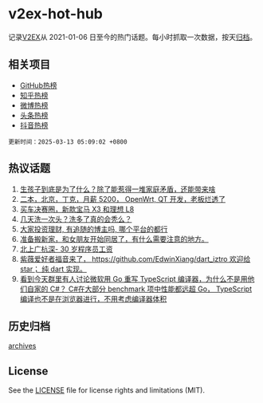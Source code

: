 # v2ex-hot-hub

 记录[V2EX](https://www.v2ex.com/)从 2021-01-06 日至今的热门话题。每小时抓取一次数据，按天[归档](archives)。
 
 ## 相关项目

- [GitHub热榜](https://github.com/lonnyzhang423/github-hot-hub)
- [知乎热榜](https://github.com/lonnyzhang423/zhihu-hot-hub)
- [微博热榜](https://github.com/lonnyzhang423/weibo-hot-hub)
- [头条热榜](https://github.com/lonnyzhang423/toutiao-hot-hub)
- [抖音热榜](https://github.com/lonnyzhang423/douyin-hot-hub)


 `更新时间：2025-03-13 05:09:02 +0800`

## 热议话题

1. [生孩子到底是为了什么？除了能惹得一堆家庭矛盾，还能带来啥](https://www.v2ex.com/t/1117783)
1. [二本，北京，丁克，月薪 5200， OpenWrt, QT 开发，老板烂透了](https://www.v2ex.com/t/1117739)
1. [买车决赛圈，新款宝马 X3 和理想 L8](https://www.v2ex.com/t/1117746)
1. [几天洗一次头？洗多了真的会秃么？](https://www.v2ex.com/t/1117836)
1. [大家投资理财, 有追随的博主吗, 哪个平台的都行](https://www.v2ex.com/t/1117738)
1. [准备搬新家，和女朋友开始同居了，有什么需要注意的地方。](https://www.v2ex.com/t/1117882)
1. [北上广杭深- 30 岁程序员工资](https://www.v2ex.com/t/1117767)
1. [紫薇爱好者福音来了， https://github.com/EdwinXiang/dart_iztro 欢迎给 star； 纯 dart 实现。](https://www.v2ex.com/t/1117776)
1. [看到今天群里有人讨论微软用 Go 重写 TypeScript 编译器，为什么不是用他们自家的 C#？ C#在大部分 benchmark 项中性能都远超 Go， TypeScript 编译也不是在浏览器进行，不用考虑编译器体积](https://www.v2ex.com/t/1117872)

## 历史归档

[archives](archives)

## License

See the [LICENSE](LICENSE) file for license rights and limitations (MIT).
